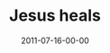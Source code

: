 ---
layout: message
category: message
series: "Jesus: The Greatest Show on Earth"
title: " Jesus heals"
date: 2011-07-16-00-00
message_id: 683
audio: "http://s3.amazonaws.com/crossroads-media/messages/audio/greatestshow05.mp3"
audio-duration: "48:44"
program: "http://s3.amazonaws.com/crossroads-media/documents/07_16-17_11Program.pdf"
description: "We're going to talk about how Jesus healed people, and the crowds that his miracles attracted."
video: "http://s3.amazonaws.com/crossroads-media/messages/video/greatestshow05.mp4"
video-duration: "48:50"
video-image: "http://s3.amazonaws.com/crossroads-media/images/greatestshow05_still.jpg"
tag: 
 - healing
 - suffering
 - death
 - disease
 - cancer
 - beechem
 - program
explicit: false
---